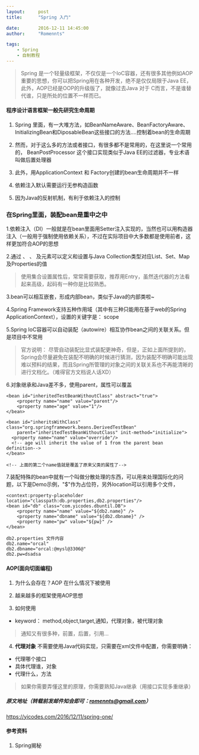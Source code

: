 ```yaml
---
layout:     post
title:      "Spring 入门"

date:       2016-12-11 14:45:00
author:     "Romennts"

tags:
    - Spring
    - 自制教程
---
```



> Spring 是一个轻量级框架，不仅仅是一个IoC容器，还有很多其他例如AOP重要的思想，你可以把Spring用在各种开发，绝不是仅仅局限于Java EE，此外，AOP已经是OOP的升级版了，就像过去Java 对于 C而言，不是谁替代谁，只是所处的位置不一样而已。

#### 程序设计语言框架一般先研究生命周期

1. Spring 里面，有一大堆方法，如BeanNameAware、BeanFactoryAware、InitializingBean和DiposableBean这些接口的方法....控制着bean的生命周期

2. 然而，对于这么多的方法或者接口，有很多都不是常用的，在这里说一个常用的， BeanPostProcessor 这个接口实现类似于Java EE的过滤器，专业术语叫做后置处理器

3. 此外，用ApplicationContext 和 Factory创建的bean生命周期并不一样

4. 依赖注入默认需要运行无参构造函数

5. 因为Java的反射机制，有利于依赖注入的控制

###  在Spring里面，装配bean是重中之中

1.依赖注入（DI）一般就是在bean里面用Setter注入实现的，当然也可以用构造器注入（一般用于强制使用依赖关系），不过在实际项目中大多数都是使用前者，这样更加符合AOP的思想

2.通过<list/> 、 <set/> 、 <map/>及<props/>元素可以定义和设置与Java Collection类型对应List、Set、Map及Properties的值

> 使用集合设置属性后，常常需要获取，推荐用Entry，虽然迭代器的方法看起来高级，起码有一种你是比较熟悉。

3.bean可以相互嵌套，形成内部bean，类似于Java的内部类啦~

4.Spring Framework支持五种作用域（其中有三种只能用在基于web的Spring ApplicationContext），设置的关键字是： scope

5.Spring IoC容器可以自动装配（autowire）相互协作bean之间的关联关系。但是项目中不常用

> 官方说明： 尽管自动装配比显式装配更神奇，但是，正如上面所提到的，Spring会尽量避免在装配不明确的时候进行猜测，因为装配不明确可能出现难以预料的结果，而且Spring所管理的对象之间的关联关系也不再能清晰的进行文档化。（难得官方文档说人话XD）

6.对象继承和Java差不多，使用parent，属性可以覆盖

```
<bean id="inheritedTestBeanWithoutClass" abstract="true">
    <property name="name" value="parent"/>
    <property name="age" value="1"/>
</bean>

<bean id="inheritsWithClass" class="org.springframework.beans.DerivedTestBean"
    parent="inheritedTestBeanWithoutClass" init-method="initialize">
  <property name="name" value="override"/>
  <!-- age will inherit the value of 1 from the parent bean definition-->
</bean>

<!-- 上面的第二个name值就是覆盖了原来父类的属性了-->
```

7.装配特殊的bean中就有一个叫做分散处理的东西，可以用来处理国际化的问题，以下是Demo示例，"$"作为占位符，另外location可以引用多个文件，

```
<context:property-placeholder location="classpath:db.properties,db2.properties"/>
<bean id="db" class="com.yicodes.dbuntil.DB">
	<property name="name" value="${db2.name}" />
	<property name="dbname" value="${db2.dbname}" />
	<property name="pw" value="${pw}" />
</bean>

db2.properties 文件内容
db2.name="orcal"
db2.dbname="orcal:@mysl@3306@"
db2.pw=dsadsa
```

#### AOP(面向切面编程)

1. 为什么会存在？AOP 在什么情况下被使用

2. 越来越多的框架使用AOP思想

3. 如何使用

* keyword： method,object,target,通知，代理对象，被代理对象
> 通知又有很多种，前置，后置，引用...

4.  **代理对象** 不需要使用Java代码实现，只需要在xml文件中配置，你需要明确：
* 代理哪个接口
* 具体代理谁，对象
* 代理什么，方法
> 如果你需要弄懂这里的原理，你需要熟知Java继承（用接口实现多重继承）

##### 原文地址（转载前发邮件知会即可：romennts@gmail.com）
https://yicodes.com/2016/12/11/spring-one/

#### 参考资料

1. Spring揭秘
